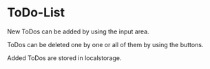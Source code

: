 # ToDo-List

New ToDos can be added by using the input area.

ToDos can be deleted one by one or all of them by using the buttons.

Added ToDos are stored in localstorage.

